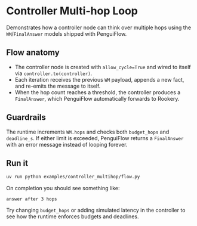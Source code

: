 # Controller Multi-hop Loop

Demonstrates how a controller node can think over multiple hops using the `WM`/`FinalAnswer`
models shipped with PenguiFlow.

## Flow anatomy

- The controller node is created with `allow_cycle=True` and wired to itself via
  `controller.to(controller)`.
- Each iteration receives the previous `WM` payload, appends a new fact, and re-emits the
  message to itself.
- When the hop count reaches a threshold, the controller produces a `FinalAnswer`, which
  PenguiFlow automatically forwards to Rookery.

## Guardrails

The runtime increments `WM.hops` and checks both `budget_hops` and `deadline_s`. If either
limit is exceeded, PenguiFlow returns a `FinalAnswer` with an error message instead of
looping forever.

## Run it

```bash
uv run python examples/controller_multihop/flow.py
```

On completion you should see something like:

```
answer after 3 hops
```

Try changing `budget_hops` or adding simulated latency in the controller to see how the
runtime enforces budgets and deadlines.
